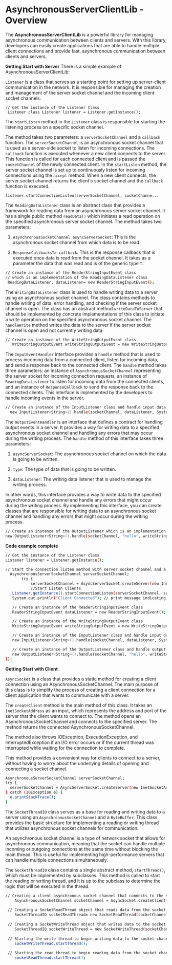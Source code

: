 # AsynchronousServerClientLib - Overview
The **AsynchronousServerClientLib** is a powerful library for managing asynchronous communication between clients and servers. With this library, developers can easily create applications that are able to handle multiple client connections and provide fast, asynchronous communication between clients and servers.

 **Getting Start with Server**
 There is a simple example of AsynchronousServerClientLib:


`Listener` is a class that serves as a starting point for setting up server-client communication in the network. It is responsible for managing the creation and management of the server socket channel and the incoming client socket channels.

    // Get the instance of the Listener Class
     Listener class Listener listener = Listener.getInstance();

The `startListen` method in the `Listener` class is responsible for starting the listening process on a specific socket channel.

The method takes two parameters: a `serverSocketChannel` and a `callback` function.
The `serverSocketChannel` is an asynchronous socket channel that is used as a server-side socket to listen for incoming connections.
The `callback` function is executed whenever a new client connects to the server. This function is called for each connected client and is passed the `socketChannel` of the newly connected client.
In the `startListen` method, the server socket channel is set up to continuously listen for incoming connections using the `accept` method. When a new client connects, the server socket channel returns the client's socket channel and the `callback` function is executed.

    listener.startConnectionListen(serverSocketChannel, socketChanne...

The `ReadingDataListener` class is an abstract class that provides a framework for reading data from an asynchronous server socket channel. It has a single public method `readData()` which initiates a read operation on the specified asynchronous server socket channel. The method takes two parameters:

1.  `AsynchronousSocketChannel asyncServerSocket`: This is the asynchronous socket channel from which data is to be read.
    
2.  `ResponseCallback<T> callback`: This is the response callback that is executed once data is read from the socket channel. It takes as a parameter the data that was read and is of the generic type `T`.
   
   
```sh
// Create an instance of the ReaderStringInputEvent class 
// which is an implementation of the ReadingDataListener class
 ReadingDataListener. dataListener= new ReaderStringInputEvent();
```

The `WritingDataListener` class is used to handle writing data to a server using an asynchronous socket channel. The class contains methods to handle writing of data, error handling, and checking if the server socket channel is open. The class has an abstract method `writeDataToServer` that should be implemented by concrete implementations of this class to initiate a write operation on the specified asynchronous socket channel. The `handleWrite` method writes the data to the server if the server socket channel is open and not currently writing data.
 ```sh
// Create an instance of the WriteStringOutputEvent class 
    WriteStringOutputEvent writeStringOutputEvent = new WriteStringOutputEvent();
 ```
   The `InputEventHandler` interface provides a `handle` method that is used to process incoming data from a connected client, listen for incoming data, and send a response back to the connected client. The `handle` method takes three parameters: an instance of `AsynchronousSocketChannel` representing the server socket for incoming connection requests, an instance of `ReadingDataListener` to listen for incoming data from the connected clients, and an instance of `ResponseCallback` to send the response back to the connected clients. This interface is implemented by the developers to handle incoming events in the server.
  ```sh
 // Create an instance of the InputListener class and handle input data 
    new InputListener<String>().handle(socketChannel, dataListener, System.out::println);
 ```

The `OutputEventHandler` is an interface that defines a contract for handling output events in a server. It provides a way for writing data to a specified asynchronous socket channel and handling any errors that may occur during the writing process. The `handle` method of this interface takes three parameters:

1.  `asyncServerSocket`: The asynchronous socket channel on which the data is going to be written.
    
2.  `type`: The type of data that is going to be written.
    
3.  `dataListener`: The writing data listener that is used to manage the writing process.
    

In other words, this interface provides a way to write data to the specified asynchronous socket channel and handle any errors that might occur during the writing process. By implementing this interface, you can create classes that are responsible for writing data to an asynchronous socket channel and handling any errors that might occur during the writing process.
 ```sh
// Create an instance of the OutputListener which is an implementation of OutputEventHandler class and handle output 
new OutputListener<String>().handle(socketChannel, "hello", writeStringOutputEvent);
 ```
**Code example complete**
 ```sh
// Get the instance of the Listener class
Listener listener = Listener.getInstance();

// Start the connection listen method with server socket channel and a lambda expression as a parameter
   AsynchronousServerSocketChannel serverSocketChannel;
        try {
            serverSocketChannel = AsyncServerSocket.createServer(new InetSocketAddress(8080));
            //Start Listen Clients
    Listener.getInstance().startConnectionListen(serverSocketChannel, socketChannel -> {
    System.out.println("Client Connected"); // print message indicating a client has connected

    // Create an instance of the ReaderStringInputEvent class
    ReaderStringInputEvent dataListener = new ReaderStringInputEvent();

    // Create an instance of the WriteStringOutputEvent class
    WriteStringOutputEvent writeStringOutputEvent = new WriteStringOutputEvent();

    // Create an instance of the InputListener class and handle input data
    new InputListener<String>().handle(socketChannel, dataListener, System.out::println);

    // Create an instance of the OutputListener class and handle output data
    new OutputListener<String>().handle(socketChannel, "hello", writeStringOutputEvent);
});
```

**Getting Start with Client**

`AsyncSocket` is a class that provides a static method for creating a client connection using an AsynchronousSocketChannel. The main purpose of this class is to simplify the process of creating a client connection for a client application that wants to communicate with a server.

The `createClient` method is the main method of this class. It takes an `InetSocketAddress` as an input, which represents the address and port of the server that the client wants to connect to. The method opens an AsynchronousSocketChannel and connects to the specified server. The method returns the connected AsynchronousSocketChannel.

The method also throws IOException, ExecutionException, and InterruptedException if an I/O error occurs or if the current thread was interrupted while waiting for the connection to complete.

This method provides a convenient way for clients to connect to a server, without having to worry about the underlying details of opening and connecting a socket channel.
```sh
AsynchronousServerSocketChannel serverSocketChannel;  
try {  
  serverSocketChannel = AsyncServerSocket.createServer(new InetSocketAddress(8080));  
} catch (IOException e) {  
  e.printStackTrace();  
}
```

The `SocketThreadIO` class serves as a base for reading and writing data to a server using an `AsynchronousSocketChannel` and a `ByteBuffer`. This class provides the basic structure for implementing a reading or writing thread that utilizes asynchronous socket channels for communication.

An asynchronous socket channel is a type of network socket that allows for asynchronous communication, meaning that the socket can handle multiple incoming or outgoing connections at the same time without blocking the main thread. This is useful for implementing high-performance servers that can handle multiple connections simultaneously.

The `SocketThreadIO` class contains a single abstract method, `startThread()`, which must be implemented by subclasses. This method is called to start the reading or writing thread, and it is up to the subclass to determine the logic that will be executed in the thread.

```sh
// Creating a client asynchronous socket channel that connects to the server at the specified host and port  
    AsynchronousSocketChannel socketChannel = AsyncSocket.createClient(new  InetSocketAddress("localhost",8080));
    
 // Creating a SocketReadThread object that reads data from the socket channel 
    SocketThreadIO socketReadThread= new SocketReadThread(socketChannel,1024); 
    
 // Creating a SocketWriteThread object that writes data to the socket channel  
    SocketThreadIO socketWriteThread = new SocketWriteThread(socketChannel,1024); 
    
 // Starting the write thread to begin writing data to the socket channel 
    socketWriteThread.startThread(); 
    
 // Starting the read thread to begin reading data from the socket channel 
    socketReadThread.startThread();
```
